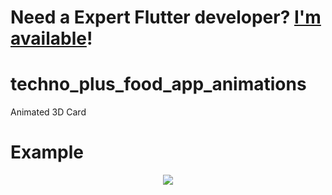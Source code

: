 # **Need a Expert Flutter developer? <a href="https://www.linkedin.com/in/alhalabi-obada-6b2a89290/" target="_blank">I'm available</a>!**

# techno_plus_food_app_animations

Animated 3D Card

# Example

<p align='center'>
    <img src='https://raw.githubusercontent.com/Obada2020/techno_plus_food_app_animations/main/assets/example.mp4'/>
</p>
